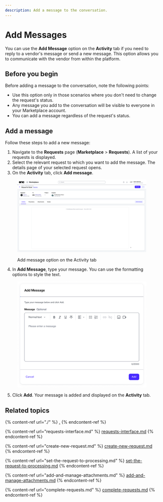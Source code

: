```yaml
---
description: Add a message to the conversation.
---
```


# Add Messages

You can use the **Add Message** option on the **Activity** tab if you need to reply to a vendor's message or send a new message. This option allows you to communicate with the vendor from within the platform.

## Before you begin

Before adding a message to the conversation, note the following points:

* Use this option only in those scenarios where you don't need to change the request's status.&#x20;
* Any message you add to the conversation will be visible to everyone in your Marketplace account. &#x20;
* You can add a message regardless of the request's status.

## Add a message

Follow these steps to add a new message:&#x20;

1. Navigate to the **Requests** page (**Marketplace** > **Requests**). A list of your requests is displayed.
2. Select the relevant request to which you want to add the message. The details page of your selected request opens.
3. On the **Activity** tab, click **Add message**.&#x20;

<figure><img src="../../../.gitbook/assets/image (396).png" alt=""><figcaption><p>Add message option on the Activity tab</p></figcaption></figure>

4. In **Add Message**, type your message. You can use the formatting options to style the text.

<figure><img src="../../../.gitbook/assets/image (397).png" alt="" width="563"><figcaption></figcaption></figure>

5. Click **Add**. Your message is added and displayed on the **Activity** tab.

## Related topics

{% content-ref url="./" %}
[.](./)
{% endcontent-ref %}

{% content-ref url="requests-interface.md" %}
[requests-interface.md](requests-interface.md)
{% endcontent-ref %}

{% content-ref url="create-new-request.md" %}
[create-new-request.md](create-new-request.md)
{% endcontent-ref %}

{% content-ref url="set-the-request-to-processing.md" %}
[set-the-request-to-processing.md](set-the-request-to-processing.md)
{% endcontent-ref %}

{% content-ref url="add-and-manage-attachments.md" %}
[add-and-manage-attachments.md](add-and-manage-attachments.md)
{% endcontent-ref %}

{% content-ref url="complete-requests.md" %}
[complete-requests.md](complete-requests.md)
{% endcontent-ref %}
